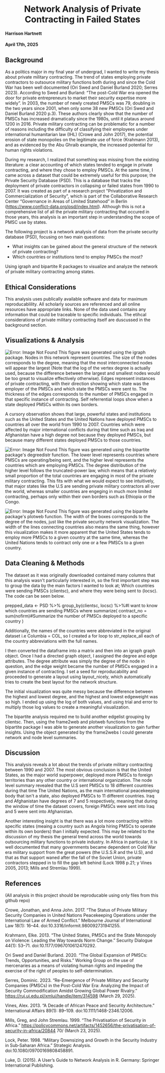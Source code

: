 <h1 align="center">Network Analysis of Private Contracting in Failed States</h1>

#### Harrison Hartnett 
#### April 17th, 2025

## Background
  As a politics major in my final year of undergrad, I wanted to write my thesis about private military contracting. The trend of states employing private contractors to outsource military functions both during and since the Cold War has been well documented (Ori Swed and Daniel Burland 2020; Serres 2023). According to Swed and Burland: “The post-Cold War era opened the door for private entrepreneurs to market their security expertise more widely”. In 2003, the number of newly created PMSCs was 79, doubling in the two years since 2001, when only some 38 new PMSCs (Ori Swed and Daniel Burland 2020 p.3). These authors clearly show that the number of PMSCs has increased dramatically since the 1980s, until it plataus around 1200 in 2016. Private military contracting can be problematic for a number of reasons including the difficulty of classifying their employees under international humanitarian law (IHL) (Crowe and John 2017), the potential erosion of state monopolies on the legitimate use of force (Krahmann 2013), and as evidenced by the Abu Ghraib example, the increased potential for human rights violations.

  During my research, I realized that something was missing from the existing literature: a  clear accounting of which states tended to engage in private contracting, and where they chose to employ PMSCs. At the same time, I came across a dataset that could be extremely useful for this purpose; the Private Security Database (PSD). This is a database that tracks the deployment of private contractors in collapsing or failed states from 1990 to 2007. It was created as part of a research project "Privatization and Commercialization of Security", which is part of the Collaborative Research Center “Governance in Areas of Limited Statehood” in Berlin (https://www.conflict-data.org/psd/index.html). Although this is not a comprehensive list of all the private military contracting that occured in those years, this analysis is an important step in understanding the scope of PMSC use by states.

The following project is a network analysis of data from the private security database (PSD), focusing on two main questions:
- What insights can be gained about the general structure of the network of private contracting?
- Which countries or institutions tend to employ PMSCs the most?

Using igraph and bipartite R packages to visualize and analyze the network of private military contracting among states.

## Ethical Considerations
  This analysis uses publically available software and data for maximum reproducablility. All scholarly sources are referenced and all online resources have appropriate links. None of the data used contains any information that could be traceable to specific individuals. The etihcal considerations of private military contracting itself are duscussed in the background section.

## Visualizations & Analysis
![Error: Image Not Found](PrivateSecurityNetwork.png)
This figure was generated using the igraph package. Nodes in this network represent countries. The size of the nodes corresponds to the degree, meaning that the most interconnected nodes will appear the largest (Note that the log of the vertex degree is actually used, because the difference between the largest and smallest nodes would be too great to visualize effectively otherwise). Edges represent instances of private contracting, with their direction showing which state was the employer of the PMSCs and which state the PMSCs were sent to. The thickness of the edges corresponds to the number of PMSCs engaged in that specific instance of contracting. Self referrential loops show when a state deployed PMSCs within its own borders.

  A cursory observation shows that large, powerful states and institutions such as the United States and the United Nations have deployed PMSCs to countries all over the world from 1990 to 2007. Countries which were affected by major international conflicts during that time such as Iraq and Afghanistan have a high degree not because they deployed PMSCs, but because many different states deployed PMSCs to those countries.

![Error: Image Not Found](DegreeDistribution.png)
  This figure was generated using the bipartite package's degreedistr function. The lower level represents countries where PMSCs are operating/being sent, and the higher level represents the countries which are employing PMSCs. The degree distribution of the higher level follows the truncated-power law, which means that a relatively small proportion of the total countries are engaging in most of the private military contracting. This fits with what we would expect to see intuitively, that major states like the U.S are sending private military contractors all over the world, whereas smaller countries are engeging in much more limited contracting, perhaps only within their own borders such as Ethiopia or the Congo.

![Error: Image Not Found](PrivateWeb.png)
  This figure was generated using the biparite package's plotweb function. The width of the boxes corresponds to the degree of the nodes, just like the private security network visualization. The width of the lines connecting countries also means the same thing, however this visualization makes it more apparent that the United States tends to employ more PMSCs to a given country at the same time, whereas the United Nations tends to contract only one or a few PMSCs to a given country.

## Data Cleaning & Methods
  The dataset as it was originally downloaded contained many columns that this analysis wasn't particularly interested in, so the first important step was to group the data by the main factors I wanted to look at; Which countries were sending PMSCs (clientsc), and where they were being sent to (locsc). The code can be seen below.
  
prepped_data <- PSD %>%
  group_by(clientsc, locsc) %>%#I want to know which countries are sending PMSCs where
  summarize(
    contract_no = sum(nofirm)#Summarize the number of PMSCs deployed to a specific country
  )
  
Additionally, the names of the countries were abbreviated in the original dataset i.e Columbia = COL, so I created a for loop to str_replace_all each of the country abbreviations with the full names. 

  I then converted the dataframe into a matrix and then into an igraph graph object. Once I had a directed graph object, I assigned the degree and edge attributes. The degree attribute was simply the degree of the node in question, and the edge weight became the number of PMSCs engaged in a given instance of contracting. I set a seed for reproducability and proceeded to generate a layout using layout_nicely, which automatically tries to create the best layout for the network structure.

The initial visualization was quite messy because the difference between the highest and lowest degree, and the highest and lowest edgeweight was so high. I ended up using the log of both values, and using trial and error to multiply those log values to create a meaningful visualization.

  The bipartite analysis required me to build another edgelist grouping by clientsc. Then, using the frame2web and plotweb functions from the bipartite package I was able to generate another visualization to gain further insights. Using the object generated by the frame2webs I could generate network and node level summaries.

## Discussion
  This analysis reveals a lot about the trends of private military contracting between 1990 and 2007. The most obvious conclusion is that the United States, as the major world superpower, deployed more PMSCs to foreign territories than any other country or international organization. The node level summary revealed that the U.S sent PMSCs to 18 different countries during that time The United Nations, as the main international peacekeeping body that isn't a state, also deployed PMSCs to 11 different countries. Iraq and Afghanistan have degrees of 7 and 5 respectively, meaning that during the window of time the dataset covers, foreign PMSCs were sent into Iraq and 5 were sent into Afghanistan.

  Another interesting insight is that there was a lot more contracting within specific states (meaing a country such as Angola hiring PMSCs to operate within its own borders) than I initially expected. This may be related to the discussion of my thesis the general trend across the world towards outsourcing military functions to private industry. In Africa in particular, it is well documented that many governments became dependent on Cold War era military support from the great powers (the U.S.S.R and the U.S), and that as that support waned after the fall of the Soviet Union, private contractors stepped in to fill the gap left behind  (Lock 1998 p.21; y Vines 2005, 2013; Mills and Stremlau 1999).

## References
(All analysis in this project should be reproducable using only files from this github repo)

Crowe, Jonathan, and Anna John. 2017. “The Status of Private Military Security Companies in United Nations Peacekeeping Operations under the International Law of Armed Conflict.” Melbourne Journal of International Law 18(1): 16–44. doi:10.3316/informit.980092731941255.

Krahmann, Elke. 2013. “The United States, PMSCs and the State Monopoly on Violence: Leading the Way towards Norm Change.” Security Dialogue 44(1): 53–71. doi:10.1177/0967010612470292.

Ori Swed and Daniel Burland. 2020. “The Global Expansion of PMSCs: Trends, Opportunities, and Risks.” Working Group on the use of mercenaries as a means of violating human rights and impeding the exercise of the right of peoples to self-determination.

Serres, Dominic. 2023. “Re-Emergence of Private Military and Security Companies (PMSCs) in the Post-Cold War Era: Analyzing the Impact of Security Commodification Amidst Growing Global Power Rivalry.” https://ruj.uj.edu.pl/xmlui/handle/item/314598 (March 29, 2025).

Vines, Alex. 2013. “A Decade of African Peace and Security Architecture.” International
Affairs 89(1): 89–109. doi:10.1111/1468-2346.12006.

Mills, Greg, and John Stremlau. 1999. “The Privatisation of Security in Africa.”
https://policycommons.net/artifacts/1452656/the-privatisation-of-security-in-africa/20844
70/ (March 23, 2025).

Lock, Peter. 1998. “Military Downsizing and Growth in the Security Industry in Sub‐Saharan
Africa.” Strategic Analysis. doi:10.1080/09700169808458891.

Luke, D. (2015). A User’s Guide to Network Analysis in R. Germany: Springer International Publishing.
